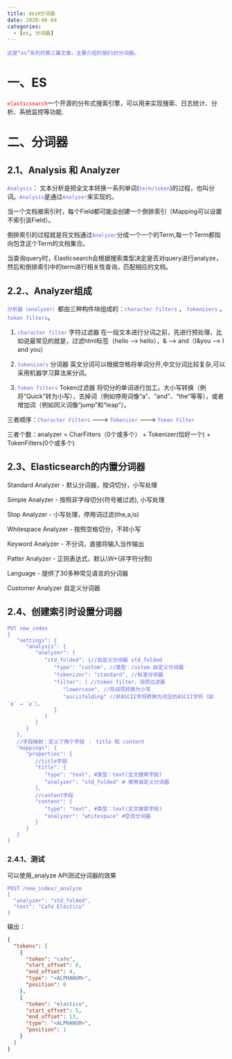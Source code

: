 ```yaml
---
title: 《es》分词器
date: 2020-06-04
categories:
  - [es, 分词器]
---
```


    这是“es”系列的第三篇文章，主要介绍的是ES的分词器。

<style>
.my-code {
   color: green;
}
.orange {
   color: rgb(255, 53, 2)
}
.red {
   color: red
}
code {
   color: #6260ff;
}
</style>

# 一、ES

<code class="red">elasticsearch</code>一个开源的分布式搜索引擎，可以用来实现搜索、日志统计、分析、系统监控等功能.

<!-- more -->

# 二、分词器

## 2.1、Analysis 和 Analyzer
`Analysis`： 文本分析是把全文本转换一系列单词(`term/token`)的过程，也叫分词。`Analysis`是通过`Analyzer`来实现的。

当一个文档被索引时，每个Field都可能会创建一个倒排索引（Mapping可以设置不索引该Field）。

倒排索引的过程就是将文档通过`Analyzer`分成一个一个的Term,每一个Term都指向包含这个Term的文档集合。

当查询query时，Elasticsearch会根据搜索类型决定是否对query进行analyze，然后和倒排索引中的term进行相关性查询，匹配相应的文档。

## 2.2.、Analyzer组成
`分析器（analyzer）`都由三种构件块组成的：`character filters` ， `tokenizers` ， `token filters`。

1) `character filter` 字符过滤器
在一段文本进行分词之前，先进行预处理，比如说最常见的就是，过滤html标签（<span>hello<span> --> hello），& --> and（I&you --> I and you）

2) `tokenizers` 分词器
英文分词可以根据空格将单词分开,中文分词比较复杂,可以采用机器学习算法来分词。

3) `Token filters` Token过滤器
将切分的单词进行加工。大小写转换（例将“Quick”转为小写），去掉词（例如停用词像“a”、“and”、“the”等等），或者增加词（例如同义词像“jump”和“leap”）。

三者顺序：`Character Filters` ---> `Tokenizer` ---> `Token Filter`

三者个数：analyzer = CharFilters（0个或多个） + Tokenizer(恰好一个) + TokenFilters(0个或多个)

## 2.3、Elasticsearch的内置分词器
Standard Analyzer - 默认分词器，按词切分，小写处理

Simple Analyzer - 按照非字母切分(符号被过滤), 小写处理

Stop Analyzer - 小写处理，停用词过滤(the,a,is)

Whitespace Analyzer - 按照空格切分，不转小写

Keyword Analyzer - 不分词，直接将输入当作输出

Patter Analyzer - 正则表达式，默认\W+(非字符分割)

Language - 提供了30多种常见语言的分词器

Customer Analyzer 自定义分词器

## 2.4、创建索引时设置分词器
```
PUT new_index
{
   "settings": {
      "analysis": {
         "analyzer": {
            "std_folded": {//自定义分词器 std_folded
               "type": "custom", //类型：custom 自定义分词器
               "tokenizer": "standard", //标准分词器
               "filter": [ //token filter，词项过滤器
                  "lowercase", //将词项转换为小写
                  "asciifolding" //非ASCII字符转换为对应的ASCII字符（如 `é` → `e`）。
               ]
            }
         }
      }
   },
   //字段映射：定义了两个字段 ： title 和 content
   "mappings": {
      "properties": {
         //title字段
         "title": {
            "type": "text", #类型：text(全文搜索字段)
            "analyzer": "std_folded" # 使用自定义分词器
         },
         //content字段
         "content": {
            "type": "text", #类型：text(全文搜索字段)
            "analyzer": "whitespace" #空白分词器
         }
      }
   }
}
```

### 2.4.1、测试
可以使用_analyze API测试分词器的效果
```
POST /new_index/_analyze
{
  "analyzer": "std_folded",
  "text": "Café Elástico"
}
```
输出：
```JSON
{
  "tokens": [
    {
      "token": "cafe",
      "start_offset": 0,
      "end_offset": 4,
      "type": "<ALPHANUM>",
      "position": 0
    },
    {
      "token": "elastico",
      "start_offset": 5,
      "end_offset": 13,
      "type": "<ALPHANUM>",
      "position": 1
    }
  ]
}
```